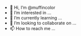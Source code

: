 - 👋 Hi, I’m @muffincolor
- 👀 I’m interested in ...
- 🌱 I’m currently learning ...
- 💞️ I’m looking to collaborate on ...
- 📫 How to reach me ...
